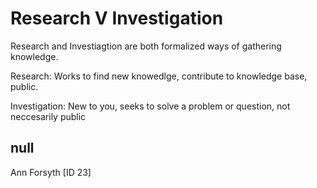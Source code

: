 # Research V Investigation

Research and Investiagtion are both formalized ways of gathering knowledge. 

Research: Works to find new knowedlge, contribute to knowledge base, public. 

Investigation: New to you, seeks to solve a problem or question, not neccesarily public&#9;&#9; 

## null

Ann Forsyth [ID 23]

